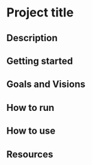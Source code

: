 # Project title

## Description

## Getting started 

## Goals and Visions

## How to run

## How to use

## Resources

